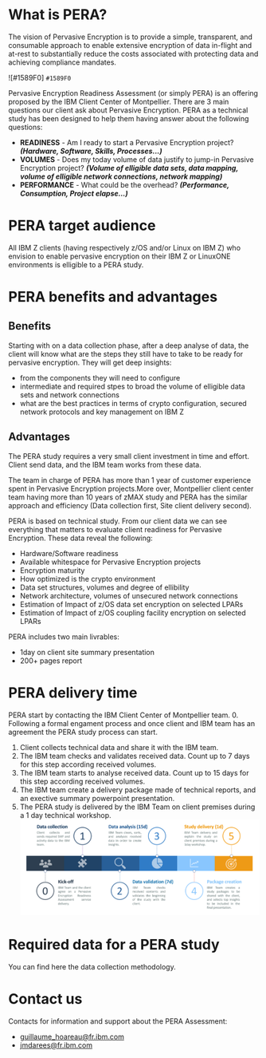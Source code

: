 # What is PERA?
The vision of Pervasive Encryption is to provide a simple, transparent, and consumable approach to enable extensive encryption of data in-flight and at-rest to substantially reduce the costs associated with protecting data and achieving compliance mandates.

![#1589F0] `#1589F0`

Pervasive Encryption Readiness Assessment (or simply PERA) is an offering proposed by the IBM Client Center of Montpellier. 
There are 3 main questions our client ask about Pervasive Encryption. PERA as a technical study has been designed to help them having answer about the following questions:
* **READINESS** - Am I ready to start a Pervasive Encryption project? ***(Hardware, Software, Skills, Processes...)***
* **VOLUMES** - Does my today volume of data justify to jump-in Pervasive Encryption project? ***(Volume of elligible data sets, data mapping, volume of elligible network connections, network mapping)***
* **PERFORMANCE** - What could be the overhead? ***(Performance, Consumption, Project elapse...)***


# PERA target audience
All IBM Z clients (having respectively z/OS and/or Linux on IBM Z) who envision to enable pervasive encryption on their IBM Z or LinuxONE environments is elligible to a PERA study.

# PERA benefits and advantages

## Benefits
Starting with on a data collection phase, after a deep analyse of data, the client will know what are the steps they still have to take to be ready for pervasive encryption. They will get deep insights:
* from the components they will need to configure
* intermediate and required stpes to broad the volume of elligible data sets and network connections
* what are the best practices in terms of crypto configuration, secured network protocols and key management on IBM Z

## Advantages
The PERA study requires a very small client investment in time and effort. Client send data, and the IBM team works from these data.

The team in charge of PERA has more than 1 year of customer experience spent in Pervasive Encryption projects.More over, Montpellier client center team having more than 10 years of zMAX study and PERA has the similar approach and efficiency (Data collection first, Site client delivery second).

PERA is based on technical study. From our client data we can see everything that matters to evaluate client readiness for Pervasive Encryption. These data reveal the following:
* Hardware/Software readiness
* Available whitespace for Pervasive Encryption projects
* Encryption maturity
* How optimized is the crypto environment
* Data set structures, volumes and degree of ellibility
* Network architecture, volumes of unsecured network connections
* Estimation of Impact of z/OS data set encryption on selected LPARs
* Estimation of Impact of z/OS coupling facility encryption on selected LPARs

PERA includes two main livrables:
  * 1day on client site summary presentation
  * 200+ pages report

# PERA delivery time
PERA start by contacting the IBM Client Center of Montpellier team.
0. Following a formal engament process and once client and IBM team has an agreement the PERA study process can start.
1. Client collects technical data and share it with the IBM team.
2. The IBM team checks and validates received data. Count up to 7 days for this step according received volumes.
3. The IBM team starts to analyse received data. Count up to 15 days for this step according received volumes.
4. The IBM team create a delivery package made of technical reports, and an exective summary powerpoint presentation.
5. The PERA study is delivered by the IBM Team on client premises during a 1 day technical workshop.
![alt text](https://github.com/guikarai/PERA/blob/master/IMAGES/pera-timeline.png)

# Required data for a PERA study
You can find here the data collection methodology.

# Contact us
Contacts for information and support about the PERA Assessment:
* guillaume_hoareau@fr.ibm.com
* jmdarees@fr.ibm.com
